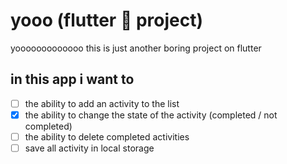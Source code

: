 # yooo (flutter :hankey: project)

yooooooooooooo
this is just another boring project on flutter

## in this app i want to

- [ ] the ability to add an activity to the list
- [x] the ability to change the state of the activity (completed / not completed)
- [ ] the ability to delete completed activities
- [ ] save all activity in local storage
